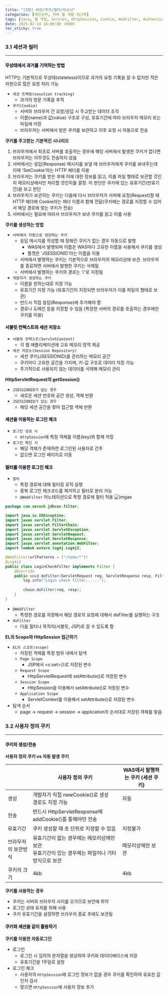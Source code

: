 ```yaml
---
title: "[3장] 세션/쿠키/필터/리스너"
categories: [개인공부, 자바 웹 개발 워크북]
tags: [Java, 웹 개발, Servlet, HttpSession, Cookie, WebFilter, Authentication]
date: 2025-02-14 16:00:00 +0900
toc_sticky: true
---
```

### 3.1 세션과 필터
***
#### <mark style='background-color: #f1f8ff'> 무상태에서 과거를 기억하는 방법 </mark>
HTTP는 기본적으로 무상태(stateless)이므로 과거의 요청 기록을 알 수 없지만 적은 자원으로 많은 요청 처리 가능

- `세션 트랙킹(sesstion tracking)`
  - 과거의 방문 기록을 추적
- `쿠키(Cookie)`
  - 서버와 브라우저 간 요청/응답 시 주고받는 데이터 조각
  - 이름(name)과 값(value) 구조로 구성, 유효기간에 따라 브라우저 메모리 또는 파일에 저장
  - 브라우저는 서버에서 받은 쿠키를 보관하고 이후 요청 시 자동으로 전송

**쿠키를 주고받는 기본적인 시나리오**
1. 브라우저에서 최초로 서버를 호출하는 경우에 해당 서버에서 발생한 쿠키가 없다면 브라우저는 아무것도 전송하지 않음
2. 서버에서는 응답(Response) 메시지를 보낼 때 브라우저에게 쿠키를 보내주는데 이때 'SetCookie'라는 HTTP 헤더를 이용
3. 브라우저는 쿠키를 받은 후에 이에 대한 정보를 읽고, 이를 파일 형태로 보관할 것인지 메모리상에서만 처리할 것인지를 결정. 이 판단은 쿠키에 있는 유효기간(만료기간)을 보고 판단
4. 브라우저가 보관하는 쿠키는 다음에 다시 브라우저가 서버에 요청(Request)할 때 HTTP 헤더에 Cookie라는 헤더 이름과 함께 전달(쿠키에는 경로를 지정할 수 있어서 해당 경로에 맞는 쿠키가 전송)
5. 서버에서는 필요에 따라서 브라우저가 보낸 쿠키를 읽고 이를 사용

**쿠키를 생성하는 방법**
- `서버에서 자동으로 생성하는 쿠키`
  - 응답 메시지를 작성할 때 정해진 쿠키가 없는 경우 자동으로 발행
    - WAS에서 발행되며 이름은 WAS마다 고유한 이름을 사용해서 쿠키를 생성
    - 톰캣은 'JSESSIONID'라는 이름을 이용
  - 서버에서 발행하는 쿠키는 기본적으로 브라우저의 메모리상에 보관. 브라우저를 종료하면 서버에서 발행한 쿠키는 삭제됨
  - 서버에서 발행하는 쿠키의 경로는 '/'로 지정됨
- `개발자가 생성하는 쿠키`
  - 이름을 원하는대로 지정 가능
  - 유효기간 지정 가능 (유효기간이 지정되면 브라우저가 이를 파일의 형태로 보관)
  - 반드시 직접 응답(Response)에 추가해야 함
  - 경로나 도메인 등을 지정할 수 있음 (특정한 서버의 경로를 호출하는 경우에만 쿠키를 이용)

#### <mark style='background-color: #f1f8ff'> 서블릿 컨텍스트와 세션 저장소 </mark>
- `서블릿 컨텍스트(ServletContext)`
  - 각 웹 애플리케이션에 고유 메모리 영역 제공
- `세션 저장소(Session Repository)`
  - 세션 쿠키(JSESSIONID)를 관리하는 메모리 공간
  - 쿠키마다 고유한 공간을 가지며, 키-값 구조로 데이터 저장 가능
  - 주기적으로 사용되지 않는 데이터를 삭제해 메모리 관리

**HttpServletRequest의 getSession()**
- `JSESSIONID가 없는 경우`
  - 새로운 세션 번호와 공간 생성, 객체 반환
- `JSESSIONID가 있는 경우`
  - 해당 세션 공간을 찾아 접근할 객체 반환

#### <mark style='background-color: #f1f8ff'> 세션을 이용하는 로그인 체크 </mark>
- `로그인 성공 시`
  - `HttpSession`에 특정 객체를 이름(key)와 함께 저장
- `로그인 확인 시`
  - 해당 객체가 존재하면 로그인된 사용자로 간주
  - 없으면 로그인 페이지로 이동

#### <mark style='background-color: #f1f8ff'> 필터를 이용한 로그인 체크 </mark>
- `필터`
  - 특정 경로에 대해 필터링 로직 실행
  - 중복 로그인 체크코드를 제거하고 필터로 분리 가능
  - `@WebFilter` 어노테이션으로 특정 경로에 필터 적용
![imgae](https://velog.velcdn.com/images/reasonoflife39/post/26e022d3-950a-442f-9130-df8b70406743/image.png)

```java
package com.zerock.jdbcex.filter;

import java.io.IOException;
import javax.servlet.Filter;
import javax.servlet.FilterChain;
import javax.servlet.ServletException;
import javax.servlet.ServletRequest;
import javax.servlet.ServletResponse;
import javax.servlet.annotation.WebFilter;
import lombok.extern.log4j.Log4j2;

@WebFilter(urlPatterns = {"/todo/*"})
@Log4j2
public class LoginCheckFilter implements Filter {
    @Override
    public void doFilter(ServletRequest req, ServletResponse resp, FilterChain chain) throws IOException, ServletException {
        log.info("Login check filter......");
        
        chain.doFilter(req, resp);
    }
}
```

- `@WebFilter`
  - 특정한 경로를 지정해서 해당 경로의 요청에 대해서 doFilter를 실행하는 구조
- `doFilter`
  - 다음 필터나 목적지(서블릿, JSP)로 갈 수 있도록 함

**EL의 Scope와 HttpSession 접근하기**
- `EL의 스코프(scope)`
  - 저장된 객체를 특정 범위 내에서 탐색
  - `Page Scope`
    - JSP에서 <c:set>으로 저장된 변수
  - `Request Scope`
    - HttpServletRequest에 setAttribute()로 저장된 변수
  - `Session Scope`
    - HttpSession을 이용해서 setAttribute()로 저장된 변수
  - `Application Scope`
    - ServletContext를 이용해서 setAttribute()로 저장된 변수
- 탐색 순서
  - page → request → session → application의 순서대로 저장된 객체를 찾음

### 3.2 사용자 정의 쿠키
***
#### <mark style='background-color: #f1f8ff'> 쿠키의 생성/전송 </mark>
**사용자 정의 쿠키 vs 자동 발생 쿠키**

|            | 사용자 정의 쿠키                                                | WAS에서 발행하는 쿠키 (세션 쿠키) |
|------------|----------------------------------------------------------|-----------------------|
| 생성         | 개발자가 직접 newCookie()로 생성<br>경로도 지정 가능                     | 자동                    |
| 전송         | 반드시 HttpServletResponse에 addCookie()를 통해야만 전송            |                       |
| 유효기간       | 쿠키 생성할 때 초 단위로 지정할 수 있음                                  | 지정불가                  |
| 브라우저의 보관방식 | 유효기간이 없는 경우에는 메모리상에만 보관<br>유효기간이 있는 경우에는 파일이나 기타 방식으로 보관 | 메모리상에만 보관             |
| 쿠키의 크기     | 4kb                                                      | 4kb                   |

**쿠키를 사용하는 경우**
- 쿠키는 서버와 브라우저 사이를 오가므로 보안에 취약
- 로그인 상태 유지를 위해 사용
- 쿠키 유효기간을 설정하면 브라우저 종료 후에도 보관됨

#### <mark style='background-color: #f1f8ff'> 쿠키와 세션을 같이 활용하기 </mark>
**쿠키를 이용한 자동로그인**
- 로그인
  - 로그인 시 임의의 문자열을 생성하여 쿠키와 데이터베이스에 저장
  - 유효기간을 1주일로 설정
- 로그인 체크
  - 사용자의 `HttpSession`에 로그인 정보가 없을 경우 쿠키를 확인하여 유효한 값인지 검사
  - 맞으면 `HttpSession`에 사용자 정보 추가
